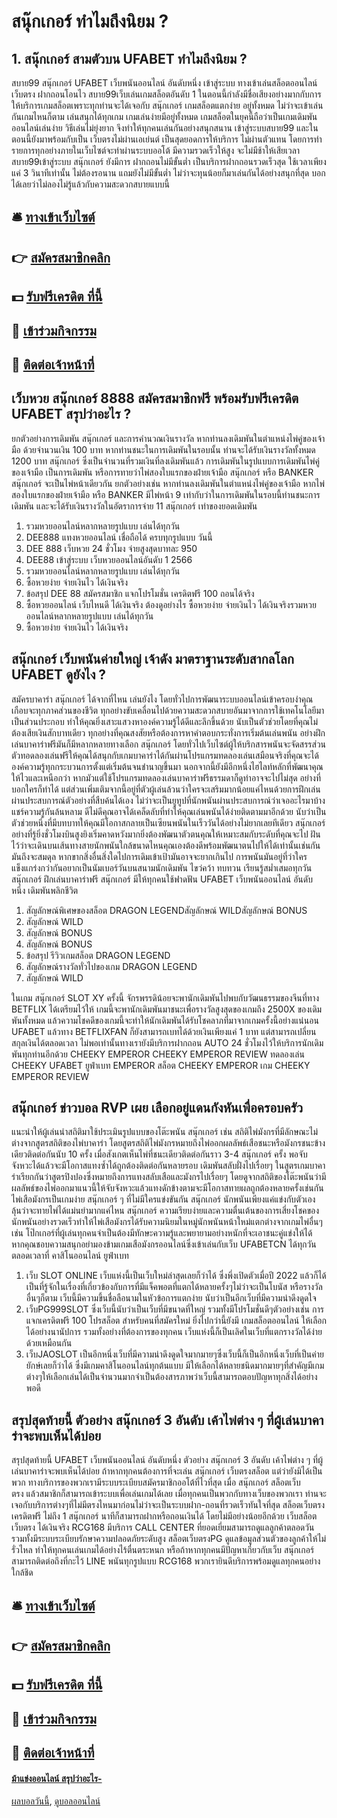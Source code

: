 # สนุ๊กเกอร์ ทำไมถึงนิยม ?
## 1. สนุ๊กเกอร์ สามตัวบน UFABET ทำไมถึงนิยม ?
สบาย99 สนุ๊กเกอร์ UFABET เว็บพนันออนไลน์ อันดับหนึ่ง เข้าสู่ระบบ ทางเข้าเล่นสล็อตออนไลน์ เว็บตรง ฝากถอนโอนไว สบาย99เว็บเล่นเกมสล็อตอันดับ 1 ในตอนนี้กำลังมีชื่อเสียงอย่างมากกับการให้บริการเกมสล็อตเพราะทุกท่านจะได้เจอกับ สนุ๊กเกอร์ เกมสล็อตแตกง่าย อยู่ทั้งหมด ไม่ว่าจะเข้าเล่นกันเกมไหนก็ตาม เล่นสนุกได้ทุกเกม เกมเล่นง่ายมีอยู่ทั้งหมด เกมสล็อตในยุคนี้ถือว่าเป็นเกมเดิมพันออนไลน์เล่นง่าย วิธีเล่นไม่ยุ่งยาก จึงทำให้ทุกคนเล่นกันอย่างสนุกสนาน เข้าสู่ระบบสบาย99 และในตอนนี้ยังมาพร้อมกับเป็น เว็บตรงไม่ผ่านเอเย่นต์ เป็นสุดยอดการให้บริการ ไม่ผ่านตัวแทน โดยการทำรายการทุกอย่างภายในเว็บไซต์จะทำผ่านระบบออโต้ มีความรวดเร็วให้สูง จะไม่มีช้าให้เสียเวลา สบาย99เข้าสู่ระบบ สนุ๊กเกอร์ ยังมีการ ฝากถอนไม่มีขั้นต่ำ เป็นบริการฝากถอนรวดเร็วสุด ใช้เวลาเพียงแค่ 3 วินาทีเท่านั้น ไม่ต้องรอนาน แถมยังไม่มีขั้นต่ำ ไม่ว่าจะทุนน้อยก็มาเล่นกันได้อย่างสนุกที่สุด บอกได้เลยว่าไม่ลองไม่รู้แล้วกับความสะดวกสบายแบบนี้

## 🛎 [ทางเข้าเว็บไซต์](https://bit.ly/3SdLNi2)
## 👉 [สมัครสมาชิกคลิก](https://bit.ly/3SdLNi2)
## 💵 [รับฟรีเครดิต ที่นี้](https://bit.ly/3dyRKHj)
## 👑 [เข้าร่วมกิจกรรม](https://bit.ly/3dyRKHj)
## 📱 [ติดต่อเจ้าหน้าที่](https://bit.ly/3dyRKHj)

## เว็บหวย สนุ๊กเกอร์ 8888 สมัครสมาชิกฟรี พร้อมรับฟรีเครดิต UFABET สรุปว่าอะไร ?
ยกตัวอย่างการเดิมพัน สนุ๊กเกอร์ และการคำนวณเงินรางวัล หากท่านลงเดิมพันในตำแหน่งไพ่คู่ของเจ้ามือ ด้วยจำนวนเงิน 100 บาท หากท่านชนะในการเดิมพันในรอบนั้น ท่านจะได้รับเงินรางวัลทั้งหมด 1200 บาท สนุ๊กเกอร์ ซึ่งเป็นจำนวนที่รวมเงินที่ลงเดิมพันแล้ว
การเดิมพันในรูปแบบการเดิมพันไพ่คู่ของเจ้ามือ เป็นการเดิมพัน หรือการทายว่าไพ่สองใบแรกของฝ่ายเจ้ามือ สนุ๊กเกอร์ หรือ BANKER สนุ๊กเกอร์ จะเป็นไพ่หน้าเดียวกัน ยกตัวอย่างเช่น หากท่านลงเดิมพันในตำแหน่งไพ่คู่ของเจ้ามือ หากไพ่สองใบแรกของฝ่ายเจ้ามือ หรือ BANKER มีไพ่หน้า 9 เท่ากับว่าในการเดิมพันในรอบนี้ท่านชนะการเดิมพัน และจะได้รับเงินรางวัลในอัตราการจ่าย 11 สนุ๊กเกอร์ เท่าของยอดเดิมพัน
1. รวมหวยออนไลน์หลากหลายรูปแบบ เล่นได้ทุกวัน
2. DEE888 แทงหวยออนไลน์ เชื่อถือได้ ครบทุกรูปแบบ วันนี้
3. DEE 888 เว็บหวย 24 ชั่วโมง จ่ายสูงสุดบาทละ 950
4. DEE88 เข้าสู่ระบบ เว็บหวยออนไลน์อันดับ 1 2566
5. รวมหวยออนไลน์หลากหลายรูปแบบ เล่นได้ทุกวัน
6. ซื้อหวยง่าย จ่ายเงินไว ได้เงินจริง
7. ข้อสรุป DEE 88 สมัครสมาชิก แจกโปรโมชั่น เครดิตฟรี 100 ถอนได้จริง
8. ซื้อหวยออนไลน์ เว็บไหนดี ได้เงินจริง ต้องดูอย่างไร ซื้อหวยง่าย จ่ายเงินไว ได้เงินจริงรวมหวยออนไลน์หลากหลายรูปแบบ เล่นได้ทุกวัน
9. ซื้อหวยง่าย จ่ายเงินไว ได้เงินจริง

## สนุ๊กเกอร์ เว็บพนันค่ายใหญ่ เจ้าดัง มาตราฐานระดับสากลโลก UFABET ดูยังไง ?
สมัครบาคาร่า สนุ๊กเกอร์ ได้จากที่ไหน เล่นยังไง โดยทั่วไปการพัฒนาระบบออนไลน์เข้าครอบงำคุณเกือบจะทุกภาคส่วนของชีวิต ทุกอย่างขับเคลื่อนไปด้วยความสะดวกสบายอันมาจากการใช้เทคโนโลยีมาเป็นส่วนประกอบ ทำให้คุณยิ่งเสาะแสวงหาองค์ความรู้ได้ดีและลึกขึ้นด้วย นับเป็นตัวช่วยโดยที่คุณไม่ต้องเสียเงินสักบาทเดียว ทุกอย่างที่คุณสงสัยหรือต้องการหาคำตอบกระทั่งการเริ่มต้นเล่นพนัน อย่างฝึกเล่นบาคาร่าฟรีมันก็มีหลากหลายทางเลือก สนุ๊กเกอร์ โดยทั่วไปเว็บไซต์ผู้ให้บริกสารพนันจะจัดสรรส่วนตัวทอดลองเล่นฟรีให้คุณได้สนุกกับเกมบาคาร่าได้กันผ่านโปรแกรมทดลองเล่นเสมือนจริงที่คุณจะได้องค์ความรู้ทุกกระบวนการตั้งแต่เริ่มต้นจนชำนาญขึ้นมา นอกจากนี้ยังมีอีกหนึ่งไฮไลท์หลักที่พัฒนาคุณให้ไวและเหนือกว่า หากมัวแต่ใช้โปรแกรมทดลองเล่นบาคาร่าฟรีธรรมดาก็ดูท่าอาจจะไปไม่สุด อย่างที่บอกใครก็ทำได้ แต่ส่วนเพิ่มเติมจากนี้อยู่ที่ตัวผู้เล่นล้วนว่าใครจะเสริมมากน้อยแค่ไหนด้วยการฝึกเล่นผ่านประสบการณ์ตัวอย่างที่สืบค้นได้เอง ไม่ว่าจะเป็นยูทูปที่นักพนันผ่านประสบการณ์ว่าเจออะไรมาบ้างแชร์ความรู้กันล้นหลาม ดีไม่ดีคุณอาจได้เคล็ดลับที่ทำให้คุณเล่นพนันได้ง่ายติดตามมาอีกด้วย นับว่าเป็นตัวช่วยหนึ่งที่มีบทบาทให้คุณมีโอกาสกลายเป็นเซียนพนันในเร็ววันได้อย่างไม่ยากเลยทีเดียว สนุ๊กเกอร์ อย่างที่รู้ยิ่งชั่วโมงบินสูงยิงเริ่มคาดหวังมากยิ่งต้องพัฒนาตัวตนคุณให้เหมาะสมกับระดับที่คุณจะไป ฝันไว้ว่าจะเดินบนเส้นทางสายนักพนันใกล้ขนาดไหนคุณเองต้องดีพร้อมพัฒนาตนไปให้ได้เท่านั้นเช่นกัน มันถึงจะสมดุล หากขากสิ่งอื่นสิ่งใดไปการเดิมเข้าเป้ามันอาจจะยากเกินไป การพนันมันอยู่ที่ว่าใครแข็งแกร่งกว่ากันอยากเป็นนัมเบอร์วันบนสนามนักเดิมพัน ไขว่คว้า ทบทวน เรียนรู้สม่ำเสมอทุกวัน สนุ๊กเกอร์ ฝึกเล่นบาคาร่าฟรี สนุ๊กเกอร์ มีให้ทุกคนใช้ฟาดฟัน UFABET เว็บพนันออนไลน์ อันดับหนึ่ง เดิมพันพลิกชีวิต
1. สัญลักษณ์พิเศษของสล็อต DRAGON LEGENDสัญลักษณ์ WILDสัญลักษณ์ BONUS
2. สัญลักษณ์ WILD
3. สัญลักษณ์ BONUS
4. สัญลักษณ์ BONUS
5. ข้อสรุป รีวิวเกมสล็อต DRAGON LEGEND
6. สัญลักษณ์รางวัลทั่วไปของเกม DRAGON LEGEND
7. สัญลักษณ์ WILD

ในเกม สนุ๊กเกอร์ SLOT XY ครั้งนี้ จักรพรรดิน้อยจะพานักเดิมพันไปพบกับวัฒนธรรมของจีนที่ทาง BETFLIX ได้เตรียมไว้ให้ เกมนี้จะพานักเดิมพันมาชนะเพื่อรางวัลสูงสุดของเกมถึง 2500X ของเดิมพันทั้งหมด แล้วความโชคดีของเกมนี้จะทำให้นักเดิมพันได้รับโชคลาภที่มาจากเกมครั้งนี้อย่างแน่นอน UFABET แล้วทาง BETFLIXFAN ก็ยังสามารถเบทได้ด้วยเงินเพียงแค่ 1 บาท แต่สามารถเปลี่ยนสกุลเงินได้ตลอดเวลา ไม่พอเท่านั้นทางเรายังมีบริการฝากถอน AUTO 24 ชั่วโมงไว้ให้บริการนักเดิมพันทุกท่านอีกด้วย
CHEEKY EMPEROR CHEEKY EMPEROR REVIEW ทดลองเล่น CHEEKY UFABET ยูฟ่าเบท EMPEROR สล็อต CHEEKY EMPEROR เกม CHEEKY EMPEROR REVIEW

## สนุ๊กเกอร์ ข่าวบอล RVP เผย เลือกอยู่แดนกังหันเพื่อครอบครัว
แนะนำให้ผู้เล่นนำสถิติมาใช้ประเมินรูปแบบของโต๊ะพนัน สนุ๊กเกอร์ เช่น สถิติไพ่มังกรที่มีลักษณะไม่ต่างจากสูตรสถิติของไพ่บาคาร่า โดยสูตรสถิติไพ่มังกรหมายถึงไพ่ออกผลลัพธ์เสือชนะหรือมังกรชนะข้างเดียวติดต่อกันนับ 10 ครั้ง เมื่อสังเกตเห็นไพ่ที่ชนะเดียวติดต่อกันราว 3-4 สนุ๊กเกอร์ ครั้ง พอจับจังหวะได้แล้วจะมีโอกาสแทงซ้ำได้ถูกต้องติดต่อกันหลายรอบ เดิมพันสลับฝั่งไปเรื่อยๆ ในสูตรเกมบาคาร่าเรียกกันว่าสูตรปิงปองซึ่งหมายถึงการแทงสลับเสือและมังกรไปเรื่อยๆ โดยดูจากสถิติของโต๊ะพนันว่ามีผลลัพธ์ของไพ่ออกมาแนวนี้ให้จับจังหวะแล้วแทงดักข้างตามจะมีโอกาสทายผลถูกต้องหลายครั้งเช่นกัน ไพ่เสือมังกรเป็นเกมง่าย สนุ๊กเกอร์ ๆ ที่ไม่มีใครแข่งขันกัน สนุ๊กเกอร์ นักพนันเพียงแค่แข่งกับตัวเอง ลุ้นว่าจะทายไพ่ได้แม่นยำมากแค่ไหน สนุ๊กเกอร์ ความเรียบง่ายและความตื่นเต้นของการเสี่ยงโชคของนักพนันอย่างรวดเร็วทำให้ไพ่เสือมังกรได้รับความนิยมในหมู่นักพนันหน้าใหม่แตกต่างจากเกมไพ่อื่นๆ เช่น โป๊กเกอร์ที่ผู้เล่นทุกคนจำเป็นต้องมีทักษะความรู้และพยายามอย่างหนักที่จะเอาชนะคู่แข่งให้ได้ หากคุณชอบความสนุกอย่ามองข้ามเกมเสือมังกรออนไลน์ซึ่งเข้าเล่นกับเว็บ UFABETCN ได้ทุกวันตลอดเวลาที่ คาสิโนออนไลน์ ยูฟ่าเบท
1. เว็บ SLOT ONLINE เว็บแห่งนี้เป็นเว็บใหม่ล่าสุดเลยก็ว่าได้ ซึ่งพึ่งเปิดตัวเมื่อปี 2022 แล้วก็ได้เป็นที่รู้จักในเรื่องที่เกี่ยวข้องกับการที่มีแจ็คพอตที่แตกได้หลายครั้งๆไม่ว่าจะเป็นโบนัส หรือรางวัลอื่นๆก็ตาม เว็บนี้มีความขึ้นชื่อลือนามในหัวข้อการแตกง่าย นับว่าเป็นอีกเว็บที่มีความน่าดึงดูดใจ
2. เว็บPG999SLOT ซึ่งเว็บนี้นับว่าเป็นเว็บที่มีขนาดที่ใหญ่ รวมทั้งมีโปรโมชั่นดีๆตัวอย่างเช่น การแจกเครดิตฟรี 100 โปรสล็อต สำหรับคนที่สมัครใหม่ ยิ่งไปกว่านี้ยังมี เกมสล็อตออนไลน์ ให้เลือกได้อย่างนานัปการ รวมทั้งอย่างที่ต้องการของทุกคน เว็บแห่งนี้ก็เป็นเลิศในเว็บที่แตกรางวัลได้ง่ายด้วยเหมือนกัน
3. เว็บJAOSLOT เป็นอีกหนึ่งเว็บที่มีความน่าดึงดูดใจมากมายๆซึ่งเว็บนี้ก็เป็นอีกหนึ่งเว็บที่เป็นค่ายยักษ์เลยก็ว่าได้ ซึ่งมีเกมคาสิโนออนไลน์ทุกต้นแบบ มีให้เลือกได้หลายชนิดมากมายๆที่สำคัญมีเกมต่างๆให้เลือกเล่นได้เป็นจำนวนมากจำเป็นต้องสารภาพว่าเว็บนี้สามารถตอบปัญหาทุกสิ่งได้อย่างพอดี

## สรุปสุดท้ายนี้ ตัวอย่าง สนุ๊กเกอร์ 3 อันดับ เค้าไพ่ต่าง ๆ ที่ผู้เล่นบาคาร่าจะพบเห็นได้บ่อย
สรุปสุดท้ายนี้ UFABET เว็บพนันออนไลน์ อันดับหนึ่ง ตัวอย่าง สนุ๊กเกอร์ 3 อันดับ เค้าไพ่ต่าง ๆ ที่ผู้เล่นบาคาร่าจะพบเห็นได้บ่อย ถ้าหากทุกคนต้องการที่จะเล่น สนุ๊กเกอร์ เว็บตรงสล็อต แต่ว่ายังมิได้เป็นพวก ทางบริการของพวกเรามีระบบระเบียบสมัครมาชิกออโต้ที่ไวที่สุด เมื่อ สนุ๊กเกอร์ สล็อตเว็บตรง แล้วสมาชิกก็สามารถเข้าระบบเพื่อเล่นเกมได้เลย เมื่อทุกคนเป็นพวกกับทางเว็บของพวกเรา ท่านจะเจอกับบริการต่างๆที่ไม่มีตรงไหนมาก่อนไม่ว่าจะเป็นระบบฝาก-ถอนที่รวดเร็วทันใจที่สุด สล็อตเว็บตรงเครดิตฟรี ไม่ถึง 1 สนุ๊กเกอร์ นาทีก็สามารถฝากหรือถอนเงินได้ โดยไม่มีอย่างน้อยอีกด้วย เว็บสล็อตเว็บตรง ได้เงินจริง RCG168 มีบริการ CALL CENTER ที่ยอดเยี่ยมสามารถดูแลลูกค้าตลอดวัน รวมทั้งมีระบบระเบียบรักษาความปลอดภัยระดับสูง สล็อตเว็บตรงPG ดูแลข้อมูลส่วนตัวของลูกค้าให้ไม่รั่วไหล ทำให้ทุกคนเล่นเกมได้อย่างไร้ตื่นตระหนก หรือถ้าหากทุกคนมีปัญหาเกี่ยวกับเว็บ สนุ๊กเกอร์ สามารถติดต่อถึงที่กะไว้ LINE พนันทุกรูปแบบ RCG168 พวกเรายินดีบริการพร้อมดูแลทุกคนอย่างใกล้ชิด

## 🛎 [ทางเข้าเว็บไซต์](https://bit.ly/3SdLNi2)
## 👉 [สมัครสมาชิกคลิก](https://bit.ly/3SdLNi2)
## 💵 [รับฟรีเครดิต ที่นี้](https://bit.ly/3dyRKHj)
## 👑 [เข้าร่วมกิจกรรม](https://bit.ly/3dyRKHj)
## 📱 [ติดต่อเจ้าหน้าที่](https://bit.ly/3dyRKHj)

#### [ม้าแข่งออนไลน์ สรุปว่าอะไร-](https://atom.io/themes/ม้าแข่งออนไลน์%20สรุปว่าอะไร-)

[ผลบอลวันนี้](https://siamsport.tv "ผลบอลวันนี้"), [ดูบอลออนไลน์](https://siamsport.tv/ดูบอลสด "ดูบอลออนไลน์")
